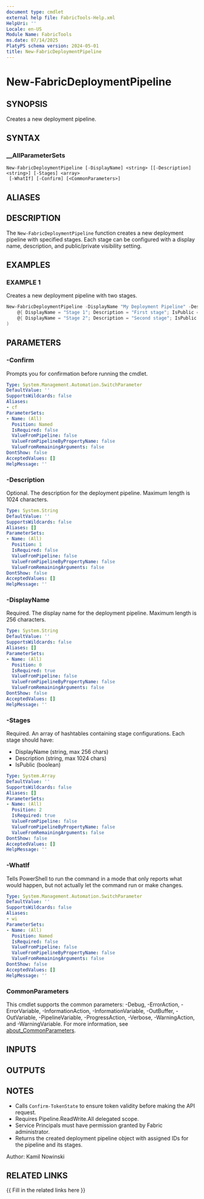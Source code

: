 ```yaml
---
document type: cmdlet
external help file: FabricTools-Help.xml
HelpUri: ''
Locale: en-US
Module Name: FabricTools
ms.date: 07/14/2025
PlatyPS schema version: 2024-05-01
title: New-FabricDeploymentPipeline
---
```


# New-FabricDeploymentPipeline

## SYNOPSIS

Creates a new deployment pipeline.

## SYNTAX

### __AllParameterSets

```
New-FabricDeploymentPipeline [-DisplayName] <string> [[-Description] <string>] [-Stages] <array>
 [-WhatIf] [-Confirm] [<CommonParameters>]
```

## ALIASES

## DESCRIPTION

The `New-FabricDeploymentPipeline` function creates a new deployment pipeline with specified stages.
Each stage can be configured with a display name, description, and public/private visibility setting.

## EXAMPLES

### EXAMPLE 1

Creates a new deployment pipeline with two stages.

```powershell
New-FabricDeploymentPipeline -DisplayName "My Deployment Pipeline" -Description "This is a test deployment pipeline" -Stages @(
    @{ DisplayName = "Stage 1"; Description = "First stage"; IsPublic = $true },
    @{ DisplayName = "Stage 2"; Description = "Second stage"; IsPublic = $false }
)
```

## PARAMETERS

### -Confirm

Prompts you for confirmation before running the cmdlet.

```yaml
Type: System.Management.Automation.SwitchParameter
DefaultValue: ''
SupportsWildcards: false
Aliases:
- cf
ParameterSets:
- Name: (All)
  Position: Named
  IsRequired: false
  ValueFromPipeline: false
  ValueFromPipelineByPropertyName: false
  ValueFromRemainingArguments: false
DontShow: false
AcceptedValues: []
HelpMessage: ''
```

### -Description

Optional.
The description for the deployment pipeline.
Maximum length is 1024 characters.

```yaml
Type: System.String
DefaultValue: ''
SupportsWildcards: false
Aliases: []
ParameterSets:
- Name: (All)
  Position: 1
  IsRequired: false
  ValueFromPipeline: false
  ValueFromPipelineByPropertyName: false
  ValueFromRemainingArguments: false
DontShow: false
AcceptedValues: []
HelpMessage: ''
```

### -DisplayName

Required.
The display name for the deployment pipeline.
Maximum length is 256 characters.

```yaml
Type: System.String
DefaultValue: ''
SupportsWildcards: false
Aliases: []
ParameterSets:
- Name: (All)
  Position: 0
  IsRequired: true
  ValueFromPipeline: false
  ValueFromPipelineByPropertyName: false
  ValueFromRemainingArguments: false
DontShow: false
AcceptedValues: []
HelpMessage: ''
```

### -Stages

Required.
An array of hashtables containing stage configurations.
Each stage should have:
- DisplayName (string, max 256 chars)
- Description (string, max 1024 chars)
- IsPublic (boolean)

```yaml
Type: System.Array
DefaultValue: ''
SupportsWildcards: false
Aliases: []
ParameterSets:
- Name: (All)
  Position: 2
  IsRequired: true
  ValueFromPipeline: false
  ValueFromPipelineByPropertyName: false
  ValueFromRemainingArguments: false
DontShow: false
AcceptedValues: []
HelpMessage: ''
```

### -WhatIf

Tells PowerShell to run the command in a mode that only reports what would happen, but not actually let the command run or make changes.

```yaml
Type: System.Management.Automation.SwitchParameter
DefaultValue: ''
SupportsWildcards: false
Aliases:
- wi
ParameterSets:
- Name: (All)
  Position: Named
  IsRequired: false
  ValueFromPipeline: false
  ValueFromPipelineByPropertyName: false
  ValueFromRemainingArguments: false
DontShow: false
AcceptedValues: []
HelpMessage: ''
```

### CommonParameters

This cmdlet supports the common parameters: -Debug, -ErrorAction, -ErrorVariable,
-InformationAction, -InformationVariable, -OutBuffer, -OutVariable, -PipelineVariable,
-ProgressAction, -Verbose, -WarningAction, and -WarningVariable. For more information, see
[about_CommonParameters](https://go.microsoft.com/fwlink/?LinkID=113216).

## INPUTS

## OUTPUTS

## NOTES

- Calls `Confirm-TokenState` to ensure token validity before making the API request.
- Requires Pipeline.ReadWrite.All delegated scope.
- Service Principals must have permission granted by Fabric administrator.
- Returns the created deployment pipeline object with assigned IDs for the pipeline and its stages.

Author: Kamil Nowinski

## RELATED LINKS

{{ Fill in the related links here }}

